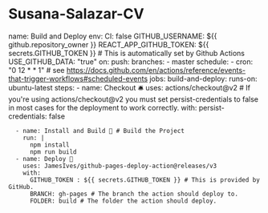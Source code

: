 # Susana-Salazar-CV
name: Build and Deploy
env:
  CI: false
  GITHUB_USERNAME: ${{ github.repository_owner }}
  REACT_APP_GITHUB_TOKEN: ${{ secrets.GITHUB_TOKEN }} # This is automatically set by Github Actions
  USE_GITHUB_DATA: "true"
on:
  push:
    branches:
      - master
  schedule:
    - cron: "0 12 * * 1" # see https://docs.github.com/en/actions/reference/events-that-trigger-workflows#scheduled-events
jobs:
  build-and-deploy:
    runs-on: ubuntu-latest
    steps:
      - name: Checkout 🛎️
        uses: actions/checkout@v2 # If you're using actions/checkout@v2 you must set persist-credentials to false in most cases for the deployment to work correctly.
        with:
          persist-credentials: false

      - name: Install and Build 🔧 # Build the Project
        run: |
          npm install
          npm run build
      - name: Deploy 🚀
        uses: JamesIves/github-pages-deploy-action@releases/v3
        with:
          GITHUB_TOKEN : ${{ secrets.GITHUB_TOKEN }} # This is provided by GitHub.
          BRANCH: gh-pages # The branch the action should deploy to.
          FOLDER: build # The folder the action should deploy.
